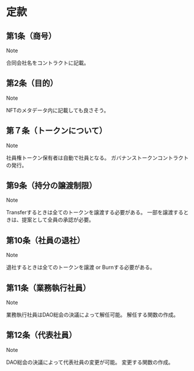 # 定款

## 第1条（商号）

> [!NOTE]
> 合同会社名をコントラクトに記載。

## 第2条（目的）

> [!NOTE]
> NFTのメタデータ内に記載しても良さそう。

## 第７条（トークンについて）

> [!NOTE]
> 社員権トークン保有者は自動で社員となる。
> ガバナンストークンコントラクトの発行。

## 第9条（持分の譲渡制限）

> [!NOTE]
> Transferするときは全てのトークンを譲渡する必要がある。
> 一部を譲渡するときは、提案として全員の承認が必要。

## 第10条（社員の退社）

> [!NOTE]
> 退社するときは全てのトークンを譲渡 or Burnする必要がある。

## 第11条（業務執行社員）

> [!NOTE]
> 業務執行社員はDAO総会の決議によって解任可能。
> 解任する関数の作成。


## 第12条（代表社員）

> [!NOTE]
> DAO総会の決議によって代表社員の変更が可能。
> 変更する関数の作成。
